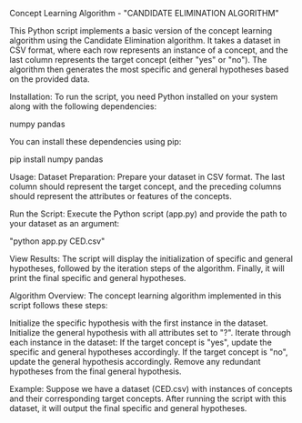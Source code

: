 Concept Learning Algorithm - "CANDIDATE ELIMINATION ALGORITHM"

This Python script implements a basic version of the concept learning algorithm using the Candidate Elimination algorithm. It takes a dataset in CSV format, where each row represents an instance of a concept, and the last column represents the target concept (either "yes" or "no"). The algorithm then generates the most specific and general hypotheses based on the provided data.

Installation:
To run the script, you need Python installed on your system along with the following dependencies:

numpy
pandas

You can install these dependencies using pip:

pip install numpy pandas

Usage:
Dataset Preparation: Prepare your dataset in CSV format. The last column should represent the target concept, and the preceding columns should represent the attributes or features of the concepts.

Run the Script: Execute the Python script (app.py) and provide the path to your dataset as an argument:


"python app.py CED.csv"


View Results: The script will display the initialization of specific and general hypotheses, followed by the iteration steps of the algorithm. Finally, it will print the final specific and general hypotheses.


Algorithm Overview:
The concept learning algorithm implemented in this script follows these steps:

Initialize the specific hypothesis with the first instance in the dataset.
Initialize the general hypothesis with all attributes set to "?".
Iterate through each instance in the dataset:
If the target concept is "yes", update the specific and general hypotheses accordingly.
If the target concept is "no", update the general hypothesis accordingly.
Remove any redundant hypotheses from the final general hypothesis.


Example:
Suppose we have a dataset (CED.csv) with instances of concepts and their corresponding target concepts. After running the script with this dataset, it will output the final specific and general hypotheses.
